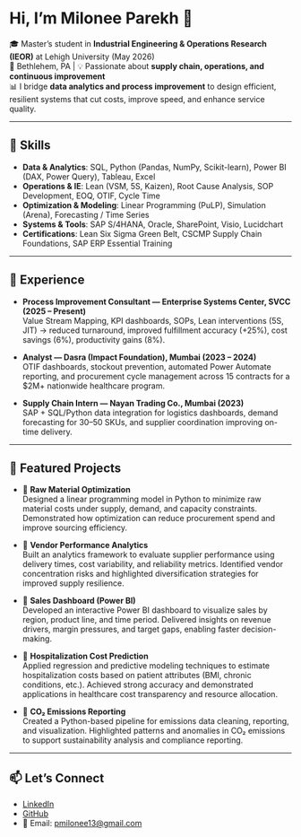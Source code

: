# Hi, I’m Milonee Parekh 👋  

🎓 Master’s student in **Industrial Engineering & Operations Research (IEOR)** at Lehigh University (May 2026)  
📍 Bethlehem, PA | 💡 Passionate about **supply chain, operations, and continuous improvement**  
📊 I bridge **data analytics and process improvement** to design efficient, resilient systems that cut costs, improve speed, and enhance service quality.  

---

## 🔧 Skills  
- **Data & Analytics**: SQL, Python (Pandas, NumPy, Scikit-learn), Power BI (DAX, Power Query), Tableau, Excel  
- **Operations & IE**: Lean (VSM, 5S, Kaizen), Root Cause Analysis, SOP Development, EOQ, OTIF, Cycle Time  
- **Optimization & Modeling**: Linear Programming (PuLP), Simulation (Arena), Forecasting / Time Series  
- **Systems & Tools**: SAP S/4HANA, Oracle, SharePoint, Visio, Lucidchart  
- **Certifications**: Lean Six Sigma Green Belt, CSCMP Supply Chain Foundations, SAP ERP Essential Training  

---

## 💼 Experience  
- **Process Improvement Consultant — Enterprise Systems Center, SVCC (2025 – Present)**  
  Value Stream Mapping, KPI dashboards, SOPs, Lean interventions (5S, JIT) → reduced turnaround, improved fulfillment accuracy (+25%), cost savings (6%), productivity gains (8%).  

- **Analyst — Dasra (Impact Foundation), Mumbai (2023 – 2024)**  
  OTIF dashboards, stockout prevention, automated Power Automate reporting, and procurement cycle management across 15 contracts for a $2M+ nationwide healthcare program.  

- **Supply Chain Intern — Nayan Trading Co., Mumbai (2023)**  
  SAP + SQL/Python data integration for logistics dashboards, demand forecasting for 30–50 SKUs, and supplier coordination improving on-time delivery.  

---
## 📂 Featured Projects  

- 🔹 **Raw Material Optimization**  
  Designed a linear programming model in Python to minimize raw material costs under supply, demand, and capacity constraints. Demonstrated how optimization can reduce procurement spend and improve sourcing efficiency.  

- 🔹 **Vendor Performance Analytics**  
  Built an analytics framework to evaluate supplier performance using delivery times, cost variability, and reliability metrics. Identified vendor concentration risks and highlighted diversification strategies for improved supply resilience.  

- 🔹 **Sales Dashboard (Power BI)**  
  Developed an interactive Power BI dashboard to visualize sales by region, product line, and time period. Delivered insights on revenue drivers, margin pressures, and target gaps, enabling faster decision-making.  

- 🔹 **Hospitalization Cost Prediction**  
  Applied regression and predictive modeling techniques to estimate hospitalization costs based on patient attributes (BMI, chronic conditions, etc.). Achieved strong accuracy and demonstrated applications in healthcare cost transparency and resource allocation.  

- 🔹 **CO₂ Emissions Reporting**  
  Created a Python-based pipeline for emissions data cleaning, reporting, and visualization. Highlighted patterns and anomalies in CO₂ emissions to support sustainability analysis and compliance reporting.  


---

## 📫 Let’s Connect  
- [LinkedIn](https://www.linkedin.com/in/milonee-parekh)  
- [GitHub](https://github.com/Milonee13)  
- 📧 Email: pmilonee13@gmail.com  
